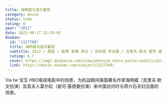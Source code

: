```yaml
---
title: 海明威与盖尔霍恩
category: movie
status: todo
rating: 0
year: "2012"
date: 2023-09-17 22:29:02
douban:
  id: "2127789"
  title: 海明威与盖尔霍恩
  subtitle: 2012 / 美国 / 剧情 爱情 传记 / 菲利普·考夫曼 / 克里夫·欧文 妮可·基德曼
  rating: 6.7
  cover: https://img2.doubanio.com/view/photo/m_ratio_poster/public/p1586986471.jpg
  link: https://movie.douban.com/subject/2127789/
---
```


Via tw 宝玉 HBO电视电影中的场景，为抗战期间美国著名作家海明威（克里夫·欧文扮演）及其夫人葛尔虹（妮可·基德曼扮演）来中国访问时与蒋介石夫妇见面的场景。